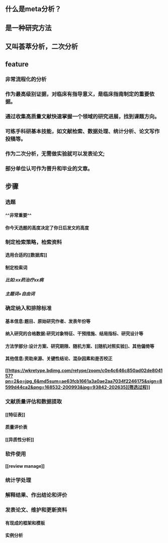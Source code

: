 ## 什么是meta分析？
## 是一种研究方法
## 又叫荟萃分析，二次分析
## feature
### 非常流程化的分析
### 作为最高级别证据，对临床有指导意义，是临床指南制定的重要依据。
### 通过收集高质量文献快速掌握一个领域的研究进展，找到课题方向。
### 可练手科研基本技能，如文献检索、数据处理、统计分析、论文写作投稿等。
### 作为二次分析，无需做实验就可以发表论文;
### 部分单位认可作为晋升和毕业的文章。
## 步骤
### 选题
#### ^^非常重要^^
#### 你今天选题的高度决定了你日后发文的高度
### 制定检索策略，检索资料
#### 选用合适的[[数据库]]
#### 制定检索词
##### 比如:xx药治疗xx病
##### 主题词+自由词
### 确定纳入和排除标准
#### 基本信息:题目、原始研究作者、发表年份等
#### 纳入研究的合格数据:研究对象特征、干预措施、结局指标、研究设计等
#### 方法学部分:设计方案、研究期限、随机方案、[[随机对照实验]]、其他偏倚等
#### 其他信息:资助来源、关键性结论、混杂因素和是否校正
#### [[https://wkretype.bdimg.com/retype/zoom/c0e4c646c850ad02de804157?pn=2&o=jpg_6&md5sum=ae63fcb1661a3a0ae2aa7034f2246175&sign=8599d44ca2&png=168532-200993&jpg=93842-202635][筛选过程]]
### 文献质量评估和数据提取
#### [[特征表]]
#### 质量评价表
#### [[异质性分析]]
### 软件使用
#### [[review manage]]
### 统计学处理
### 解释结果、作出结论和评价
### 发表论文、维护和更新资料
#### 有现成的框架和模板
#### 实例分析
